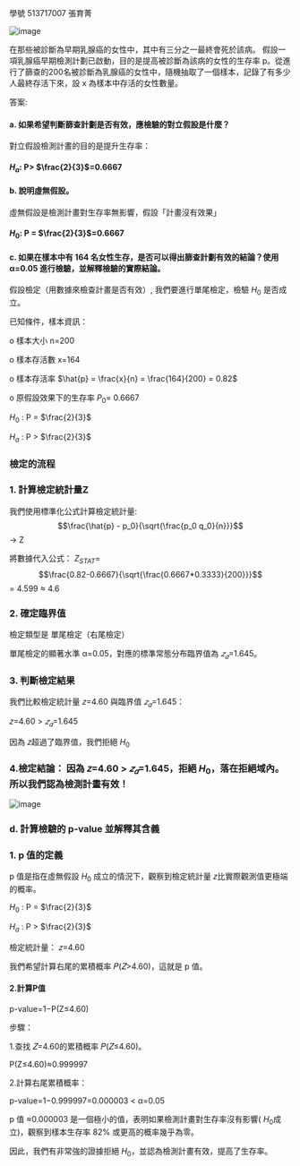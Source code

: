 學號 513717007  張育菁

![image](https://github.com/user-attachments/assets/a56aa696-8296-4fa5-aa2b-923a7463f8ee)

在那些被診斷為早期乳腺癌的女性中，其中有三分之一最終會死於該病。
假設一項乳腺癌早期檢測計劃已啟動，目的是提高被診斷為該病的女性的生存率 p。從進行了篩查的200名被診斷為乳腺癌的女性中，隨機抽取了一個樣本，記錄了有多少人最終存活下來，設 x 為樣本中存活的女性數量。



答案:


#### a. 如果希望判斷篩查計劃是否有效，應檢驗的對立假設是什麼？

對立假設檢測計畫的目的是提升生存率：

#### $H_a$: P> $\frac{2}{3}$=0.6667


#### b. 說明虛無假設。
虛無假設是檢測計畫對生存率無影響，假設「計畫沒有效果」

#### $H_0$: P = $\frac{2}{3}$=0.6667


#### c. 如果在樣本中有 164 名女性生存，是否可以得出篩查計劃有效的結論？使用 α=0.05 進行檢驗，並解釋檢驗的實際結論。

假設檢定（用數據來檢查計畫是否有效）, 我們要進行單尾檢定，檢驗 $H_0$ 是否成立。

已知條件，樣本資訊：

o	樣本大小 n=200

o	樣本存活數 x=164

o	樣本存活率 $\hat{p} = \frac{x}{n} = \frac{164}{200} = 0.82$

o	原假設效果下的生存率 $P_0$= 0.6667

$H_0$ : P = $\frac{2}{3}$
   
$H_a$ : P > $\frac{2}{3}$

### 檢定的流程

### 1. 計算檢定統計量Z

我們使用標準化公式計算檢定統計量: $$\frac{\hat{p} - p_0}{\sqrt{\frac{p_0 q_0}{n}}}$$ -> Z

將數據代入公式： $Z_{STAT}$= $$\frac{0.82-0.6667}{\sqrt{\frac{0.6667*0.3333}{200}}}$$ = 4.599 ${\approx}$ 4.6

### 2. 確定臨界值

檢定類型是 單尾檢定（右尾檢定）

單尾檢定的顯著水準 α=0.05，對應的標準常態分布臨界值為 $𝑧_𝛼$=1.645。

### 3. 判斷檢定結果

我們比較檢定統計量 𝑧=4.60 與臨界值 $𝑧_𝛼$=1.645：

 𝑧=4.60 > $𝑧_𝛼$=1.645

 因為 𝑧超過了臨界值，我們拒絕 $H_0$
​
### 4.檢定結論： 因為 𝑧=4.60 > $𝑧_𝛼$=1.645，拒絕 $H_0$，落在拒絕域內。所以我們認為檢測計畫有效！

![image](https://github.com/user-attachments/assets/81209330-7a48-4d41-ab7e-7cba6ad87647)

### d. 計算檢驗的 p-value 並解釋其含義

### 1. p 值的定義

p 值是指在虛無假設 $H_0$ 成立的情況下，觀察到檢定統計量 𝑧比實際觀測值更極端的概率。

$H_0$ : P = $\frac{2}{3}$
   
$H_a$ : P > $\frac{2}{3}$

檢定統計量： 𝑧=4.60

我們希望計算右尾的累積概率 𝑃(𝑍>4.60)，這就是 p 值。

#### 2.計算P值

p-value=1−P(Z≤4.60)

步驟：

1.查找 𝑍=4.60的累積概率 𝑃(𝑍≤4.60)。

P(Z≤4.60)≈0.999997

2.計算右尾累積概率：

p-value=1−0.999997=0.000003 < α=0.05 

p 值 ≈0.000003 是一個極小的值，表明如果檢測計畫對生存率沒有影響( $H_0$成立)，觀察到樣本生存率 82% 或更高的概率幾乎為零。

因此，我們有非常強的證據拒絕 $H_0$，並認為檢測計畫有效，提高了生存率。




